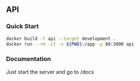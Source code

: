 ## API

### Quick Start

```sh
docker build -t api --target development .
docker run --rm -it -v ${PWD}:/app -p 80:3000 api
```

### Documentation

Just start the server and go to /docs